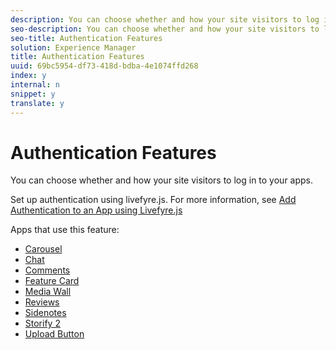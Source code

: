```yaml
---
description: You can choose whether and how your site visitors to log in to your apps.
seo-description: You can choose whether and how your site visitors to log in to your apps.
seo-title: Authentication Features
solution: Experience Manager
title: Authentication Features
uuid: 69bc5954-df73-418d-bdba-4e1074ffd268
index: y
internal: n
snippet: y
translate: y
---
```


# Authentication Features

You can choose whether and how your site visitors to log in to your apps.

Set up authentication using livefyre.js. For more information, see [Add Authentication to an App using Livefyre.js](t_embed_an_app_on_your_site_using_livefyre.js.md#embed_an_app_on_your_site_using_livefyre.js)

Apps that use this feature:

* [Carousel](c_carousel_app/c_carousel_app.md#c_carousel_app) 
* [Chat](c_chat_app/c_chat_app.md#c_chat_app) 
* [Comments](c_comments_app.md#c_comments_app) 
* [Feature Card](c_feature_card_app/c_feature_card_app.md#c_feature_card_app) 
* [Media Wall](c_media_wall_app/c_media_wall_app.md#c_media_wall_app) 
* [Reviews](c_reviews_app/c_reviews_app.md#c_reviews_app) 
* [Sidenotes](c_sidenotes_app/c_sidenotes_app.md#c_sidenotes_app) 
* [Storify 2](c_storify2/c_storify2.md#c_storify2) 
* [Upload Button](c_upload_button_app/c_upload_button_app.md#c_upload_button_app)

